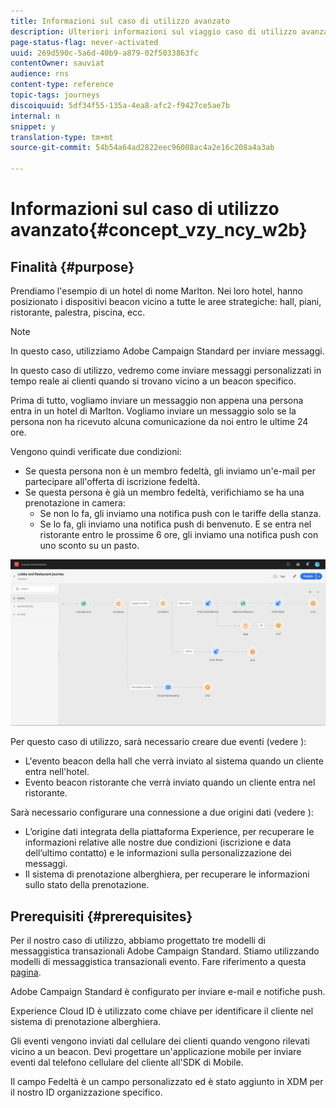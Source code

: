 ```yaml
---
title: Informazioni sul caso di utilizzo avanzato
description: Ulteriori informazioni sul viaggio caso di utilizzo avanzato
page-status-flag: never-activated
uuid: 269d590c-5a6d-40b9-a879-02f5033863fc
contentOwner: sauviat
audience: rns
content-type: reference
topic-tags: journeys
discoiquuid: 5df34f55-135a-4ea8-afc2-f9427ce5ae7b
internal: n
snippet: y
translation-type: tm+mt
source-git-commit: 54b54a64ad2822eec96008ac4a2e16c208a4a3ab

---
```



# Informazioni sul caso di utilizzo avanzato{#concept_vzy_ncy_w2b}

## Finalità {#purpose}

Prendiamo l&#39;esempio di un hotel di nome Marlton. Nei loro hotel, hanno posizionato i dispositivi beacon vicino a tutte le aree strategiche: hall, piani, ristorante, palestra, piscina, ecc.

>[!NOTE]
>
>In questo caso, utilizziamo Adobe Campaign Standard per inviare messaggi.

In questo caso di utilizzo, vedremo come inviare messaggi personalizzati in tempo reale ai clienti quando si trovano vicino a un beacon specifico.

Prima di tutto, vogliamo inviare un messaggio non appena una persona entra in un hotel di Marlton. Vogliamo inviare un messaggio solo se la persona non ha ricevuto alcuna comunicazione da noi entro le ultime 24 ore.

Vengono quindi verificate due condizioni:

* Se questa persona non è un membro fedeltà, gli inviamo un&#39;e-mail per partecipare all&#39;offerta di iscrizione fedeltà.
* Se questa persona è già un membro fedeltà, verifichiamo se ha una prenotazione in camera:
   * Se non lo fa, gli inviamo una notifica push con le tariffe della stanza.
   * Se lo fa, gli inviamo una notifica push di benvenuto. E se entra nel ristorante entro le prossime 6 ore, gli inviamo una notifica push con uno sconto su un pasto.

![](../assets/journeyuc2_29.png)

Per questo caso di utilizzo, sarà necessario creare due eventi (vedere [](../usecase/configuring-the-events.md)):

* L&#39;evento beacon della hall che verrà inviato al sistema quando un cliente entra nell&#39;hotel.
* Evento beacon ristorante che verrà inviato quando un cliente entra nel ristorante.

Sarà necessario configurare una connessione a due origini dati (vedere [](../usecase/configuring-the-data-sources.md)):

* L’origine dati integrata della piattaforma Experience, per recuperare le informazioni relative alle nostre due condizioni (iscrizione e data dell’ultimo contatto) e le informazioni sulla personalizzazione dei messaggi.
* Il sistema di prenotazione alberghiera, per recuperare le informazioni sullo stato della prenotazione.

## Prerequisiti {#prerequisites}

Per il nostro caso di utilizzo, abbiamo progettato tre modelli di messaggistica transazionali Adobe Campaign Standard. Stiamo utilizzando modelli di messaggistica transazionali evento. Fare riferimento a questa [pagina](https://docs.adobe.com/content/help/en/campaign-standard/using/communication-channels/transactional-messaging/about-transactional-messaging.html).

Adobe Campaign Standard è configurato per inviare e-mail e notifiche push.

Experience Cloud ID è utilizzato come chiave per identificare il cliente nel sistema di prenotazione alberghiera.

Gli eventi vengono inviati dal cellulare dei clienti quando vengono rilevati vicino a un beacon. Devi progettare un&#39;applicazione mobile per inviare eventi dal telefono cellulare del cliente all&#39;SDK di Mobile.

Il campo Fedeltà è un campo personalizzato ed è stato aggiunto in XDM per il nostro ID organizzazione specifico.
